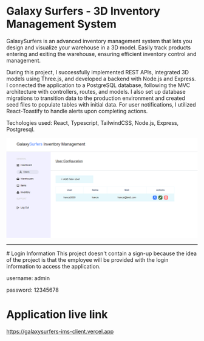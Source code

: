 # Galaxy Surfers - 3D Inventory Management System

GalaxySurfers is an advanced inventory management system that lets you design and visualize your warehouse in a 3D model. Easily track products entering and exiting the warehouse, ensuring efficient inventory control and management.

During this project, I successfully implemented REST APIs, integrated 3D models using Three.js, and developed a backend with Node.js and Express. I connected the application to a PostgreSQL database, following the MVC architecture with controllers, routes, and models. I also set up database migrations to transition data to the production environment and created seed files to populate tables with initial data. For user notifications, I utilized React-Toastify to handle alerts upon completing actions.

Techologies used: React, Typescript, TailwindCSS, Node.js, Express, Postgresql.

![Alt text](./frontend/public/assets/image-galaxysurfers.png)
<hr></hr>
# Login Information
This project doesn't contain a sign-up because the idea of the project is that the employee will be provided with the login information to access the application.
 &nbsp;&nbsp;&nbsp;
<p>username: admin</p>
<p>password: 12345678</p>

# Application live link
https://galaxysurfers-ims-client.vercel.app

